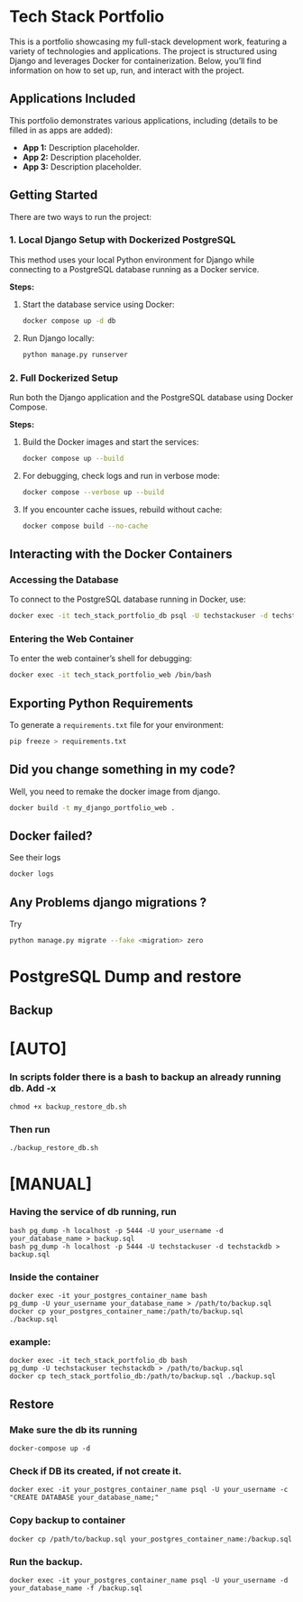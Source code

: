 
# Tech Stack Portfolio

This is a portfolio showcasing my full-stack development work, featuring a variety of technologies and applications.
The project is structured using Django and leverages Docker for containerization.
Below, you’ll find information on how to set up, run, and interact with the project.

## Applications Included
This portfolio demonstrates various applications, including (details to be filled in as apps are added):
- **App 1:** Description placeholder.
- **App 2:** Description placeholder.
- **App 3:** Description placeholder.

## Getting Started

There are two ways to run the project:

### 1. Local Django Setup with Dockerized PostgreSQL
This method uses your local Python environment for Django while connecting to a PostgreSQL database running as a Docker service.

**Steps:**
1. Start the database service using Docker:
   ```bash
   docker compose up -d db
   ```

2. Run Django locally:
   ```bash
   python manage.py runserver
   ```

### 2. Full Dockerized Setup
Run both the Django application and the PostgreSQL database using Docker Compose.

**Steps:**
1. Build the Docker images and start the services:
   ```bash
   docker compose up --build
   ```

2. For debugging, check logs and run in verbose mode:
   ```bash
   docker compose --verbose up --build
   ```

3. If you encounter cache issues, rebuild without cache:
   ```bash
   docker compose build --no-cache
   ```

## Interacting with the Docker Containers

### Accessing the Database
To connect to the PostgreSQL database running in Docker, use:
   ```bash
   docker exec -it tech_stack_portfolio_db psql -U techstackuser -d techstackdb
   ```


### Entering the Web Container
To enter the web container’s shell for debugging:
   ```bash
   docker exec -it tech_stack_portfolio_web /bin/bash
   ```

## Exporting Python Requirements
To generate a `requirements.txt` file for your environment:
   ```bash
   pip freeze > requirements.txt
   ```

## Did you change something in my code?
Well, you need to remake the docker image from django.
   ```bash
   docker build -t my_django_portfolio_web .
   ```

## Docker failed?
See their logs
   ```bash
   docker logs
   ```

## Any Problems django migrations ?
Try
   ```bash
   python manage.py migrate --fake <migration> zero

   ```


# PostgreSQL Dump and restore

## Backup

  # [AUTO]
  ### In scripts folder there is a bash to backup an already running db. Add -x

  ```
  chmod +x backup_restore_db.sh
  ```

  ### Then run 
  ```
  ./backup_restore_db.sh 
  ```
   # [MANUAL]
   ### Having the service of db running, run 

   ```
   bash pg_dump -h localhost -p 5444 -U your_username -d your_database_name > backup.sql
   bash pg_dump -h localhost -p 5444 -U techstackuser -d techstackdb > backup.sql
   ```

   ### Inside the container

   ```
   docker exec -it your_postgres_container_name bash
   pg_dump -U your_username your_database_name > /path/to/backup.sql
   docker cp your_postgres_container_name:/path/to/backup.sql ./backup.sql
   ```
   
   ### example:

   ```
   docker exec -it tech_stack_portfolio_db bash
   pg_dump -U techstackuser techstackdb > /path/to/backup.sql
   docker cp tech_stack_portfolio_db:/path/to/backup.sql ./backup.sql   
   ```

## Restore
   ### Make sure the db its running
   ```
   docker-compose up -d
   ```
   ### Check if DB its created, if not create it.
   ```
   docker exec -it your_postgres_container_name psql -U your_username -c "CREATE DATABASE your_database_name;"
   ```
   ### Copy backup to container
   ```
   docker cp /path/to/backup.sql your_postgres_container_name:/backup.sql
   ```
   ### Run the backup.
   ```
   docker exec -it your_postgres_container_name psql -U your_username -d your_database_name -f /backup.sql
   ```



